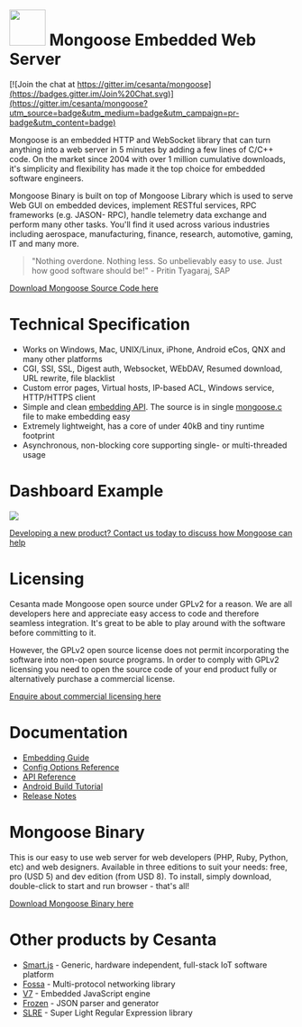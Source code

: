 # <img src="http://www.cesanta.com/hubfs/www.cesanta.com/Images/mongoose_logo.png" width="64" height="64"> Mongoose Embedded Web Server

[![Join the chat at https://gitter.im/cesanta/mongoose](https://badges.gitter.im/Join%20Chat.svg)](https://gitter.im/cesanta/mongoose?utm_source=badge&utm_medium=badge&utm_campaign=pr-badge&utm_content=badge)

Mongoose is an embedded HTTP and WebSocket library that can turn anything
into a web server in 5 minutes by adding a few lines of C/C++ code.
On the market since 2004 with over 1 million cumulative downloads,
it's simplicity and flexibility has made it the top choice for
embedded software engineers.

Mongoose Binary is built on top of Mongoose Library which is used to serve Web
GUI on embedded devices, implement RESTful services, RPC frameworks (e.g. JASON-
RPC), handle telemetry data exchange and perform many other tasks. You'll find
it used across various industries including aerospace, manufacturing, finance,
research, automotive, gaming, IT and many more.

> "Nothing overdone. Nothing less. So unbelievably easy to use. Just how good
> software should be!" - Pritin Tyagaraj, SAP

[Download Mongoose Source Code here](https://www.cesanta.com/download_src_free)

# Technical Specification

- Works on Windows, Mac, UNIX/Linux, iPhone, Android eCos, QNX
and many other platforms
- CGI, SSI, SSL, Digest auth, Websocket, WEbDAV, Resumed download,
  URL rewrite, file blacklist
- Custom error pages, Virtual hosts, IP-based ACL, Windows service,
  HTTP/HTTPS client
- Simple and clean
  [embedding API](https://github.com/cesanta/mongoose/blob/master/mongoose.h).
  The source is in single
  [mongoose.c](https://github.com/cesanta/mongoose/blob/master/mongoose.c) file
  to make embedding easy
- Extremely lightweight, has a core of under 40kB and tiny runtime footprint
- Asynchronous, non-blocking core supporting single- or multi-threaded usage

# Dashboard Example

![](http://www.cesanta.com/hubfs/www.cesanta.com/diagrams/dash_mongoose_diagram.png)

[Developing a new product? Contact us today to discuss how Mongoose can help
](https://www.cesanta.com/contact)



# Licensing

Cesanta made Mongoose open source under GPLv2 for a reason. We are all
developers here and appreciate easy access to code and therefore seamless
integration. It's great to be able to play around with the software before
committing to it.

However, the GPLv2 open source license does not permit incorporating the
software into non-open source programs. In order to comply with GPLv2 licensing
you need to open the source code of your end product fully or alternatively
purchase a commercial license.

[Enquire about commercial licensing here](https://www.cesanta.com/contact)

# Documentation

- [Embedding Guide](https://github.com/cesanta/mongoose/blob/master/docs/Embed.md)
- [Config Options Reference](https://github.com/cesanta/mongoose/blob/master/docs/Options.md)
- [API Reference](https://github.com/cesanta/mongoose/blob/master/docs/API.md)
- [Android Build Tutorial](https://docs.cesanta.com/AndroidBuild.shtml)
- [Release Notes](https://github.com/cesanta/mongoose/blob/master/docs/ReleaseNotes.md)

# Mongoose Binary

This is our easy to use web server for web developers (PHP, Ruby, Python, etc)
and web designers. Available in three editions to suit your needs: free, pro
(USD 5) and dev edition (from USD 8). To install, simply download, double-click
to start and run browser - that's all!

[Download Mongoose Binary here](https://www.cesanta.com/mongoose)

# Other products by Cesanta

- [Smart.js](https://github.com/cesanta/smart.js) - Generic, hardware independent, full-stack IoT software platform
- [Fossa](http://github.com/cesanta/fossa) - Multi-protocol networking library
- [V7](https://github.com/cesanta/v7) - Embedded JavaScript engine
- [Frozen](https://github.com/cesanta/frozen) - JSON parser and generator
- [SLRE](https://github.com/cesanta/slre) - Super Light Regular Expression
  library
